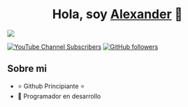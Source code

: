 <div align="center">
<h1 align="center">Hola, soy <a href="https://youtube.com/@alexanderromeroramirez">Alexander</a> 👋</h1>
</div>
<img src="https://content.wepik.com/statics/258024056/preview-page0.jpg">

[![YouTube Channel Subscribers](https://img.shields.io/youtube/channel/subscribers/UCniracvyoT-mYEJE4Nr7g3A?style=social)](https://youtube.com/@ALEXANDERROMERORAMIREZ)
[![GitHub followers](https://img.shields.io/github/followers/AlexR2006?style=social)](https://github.com/AlexR2006)

## Sobre mi

- ⭐ Github Principiante ⭐ 
- 📲 Programador en desarrollo
<br>
